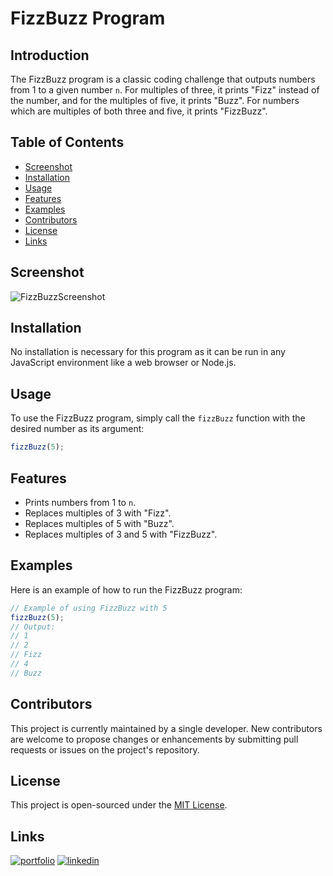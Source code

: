 # FizzBuzz Program

## Introduction

The FizzBuzz program is a classic coding challenge that outputs numbers from 1 to a given number `n`. For multiples of three, it prints "Fizz" instead of the number, and for the multiples of five, it prints "Buzz". For numbers which are multiples of both three and five, it prints "FizzBuzz".

## Table of Contents
- [Screenshot](#screenshot)
- [Installation](#installation)
- [Usage](#usage)
- [Features](#features)
- [Examples](#examples)
- [Contributors](#contributors)
- [License](#license)
- [Links](#Links)

## Screenshot

![FizzBuzzScreenshot](https://i.imgur.com/EFzqstj.png)

## Installation

No installation is necessary for this program as it can be run in any JavaScript environment like a web browser or Node.js.

## Usage

To use the FizzBuzz program, simply call the `fizzBuzz` function with the desired number as its argument:

```javascript
fizzBuzz(5);
```

## Features

- Prints numbers from 1 to `n`.
- Replaces multiples of 3 with "Fizz".
- Replaces multiples of 5 with "Buzz".
- Replaces multiples of 3 and 5 with "FizzBuzz".

## Examples

Here is an example of how to run the FizzBuzz program:

```javascript
// Example of using FizzBuzz with 5
fizzBuzz(5);
// Output:
// 1
// 2
// Fizz
// 4
// Buzz
```

## Contributors

This project is currently maintained by a single developer. New contributors are welcome to propose changes or enhancements by submitting pull requests or issues on the project's repository.

## License

This project is open-sourced under the [MIT License](https://opensource.org/licenses/MIT).

## Links
[![portfolio](https://img.shields.io/badge/my_portfolio-000?style=for-the-badge&logo=ko-fi&logoColor=white)](https://github.com/enekomtz1)
[![linkedin](https://img.shields.io/badge/linkedin-0A66C2?style=for-the-badge&logo=linkedin&logoColor=white)](https://www.linkedin.com/in/enekomtz)